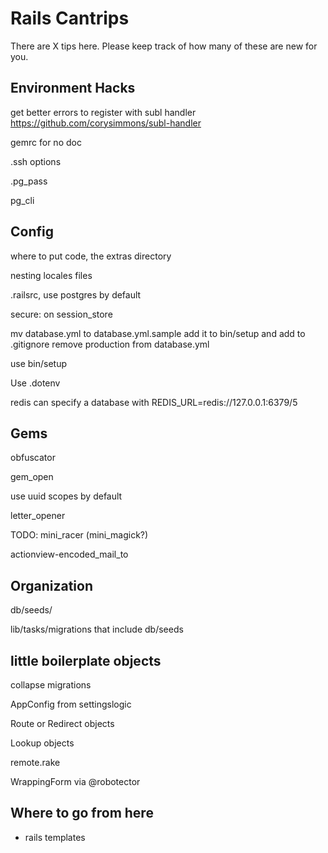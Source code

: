 # Rails Cantrips

There are X tips here. Please keep track of how many of these are new for you.

## Environment Hacks

get better errors to register with subl handler
  https://github.com/corysimmons/subl-handler

gemrc for no doc

.ssh options

.pg_pass

pg_cli

## Config

where to put code, the extras directory

nesting locales files

.railsrc, use postgres by default

secure: on session_store

mv database.yml to database.yml.sample add it to bin/setup and add to .gitignore
remove production from database.yml

use bin/setup

Use .dotenv

redis can specify a database with REDIS_URL=redis://127.0.0.1:6379/5

## Gems

obfuscator

gem_open

use uuid scopes by default

letter_opener

TODO: mini\_racer (mini_magick?)

actionview-encoded\_mail_to

## Organization


db/seeds/

lib/tasks/migrations
  that include db/seeds

## little boilerplate objects

collapse migrations

AppConfig from settingslogic

Route or Redirect objects

Lookup objects

remote.rake

WrappingForm via @robotector


## Where to go from here

- rails templates
